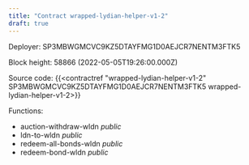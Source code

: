 ```yaml
---
title: "Contract wrapped-lydian-helper-v1-2"
draft: true
---
```

Deployer: SP3MBWGMCVC9KZ5DTAYFMG1D0AEJCR7NENTM3FTK5


 



Block height: 58866 (2022-05-05T19:26:00.000Z)

Source code: {{<contractref "wrapped-lydian-helper-v1-2" SP3MBWGMCVC9KZ5DTAYFMG1D0AEJCR7NENTM3FTK5 wrapped-lydian-helper-v1-2>}}

Functions:

* auction-withdraw-wldn _public_
* ldn-to-wldn _public_
* redeem-all-bonds-wldn _public_
* redeem-bond-wldn _public_

